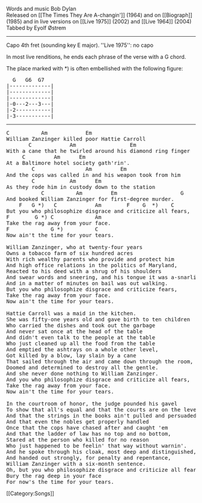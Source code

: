 Words and music Bob Dylan<br>
Released on [[The Times They Are A-changin']] (1964) and on
[[Biograph]] (1985) and in live versions on [[Live 1975]] (2002)
and [[Live 1964]] (2004)<br>
Tabbed by Eyolf Østrem

----
Capo 4th fret (sounding key E major). ''Live 1975'': no capo

In most live renditions, he ends each phrase of the verse with a G
chord.

The place marked with <nowiki>*</nowiki>) is often embellished with the following
figure:

<pre class="tab">
  G   G6  G7
|-------------|
|-------------|
|-------------|
|-0---2---3---|
|-2-----------|
|-3-----------|
</pre>

----
<pre class="verse">
C          Am            Em
William Zanzinger killed poor Hattie Carroll
       C            Am                 Em
With a cane that he twirled around his diamond ring finger
     C         Am      Em
At a Baltimore hotel society gath'rin'.
        C                Am         Em
And the cops was called in and his weapon took from him
        C           Am      Em
As they rode him in custody down to the station
           C          Am         Em                    G
And booked William Zanzinger for first-degree murder.
    F   G *)   C            Am        F    G  *)    C
But you who philosophize disgrace and criticize all fears,
F        G *) C             Am
Take the rag away from your face.
F             G *)          C
Now ain't the time for your tears.

William Zanzinger, who at twenty-four years
Owns a tobacco farm of six hundred acres
With rich wealthy parents who provide and protect him
And high office relations in the politics of Maryland,
Reacted to his deed with a shrug of his shoulders
And swear words and sneering, and his tongue it was a-snarling,
And in a matter of minutes on bail was out walking.
But you who philosophize disgrace and criticize fears,
Take the rag away from your face.
Now ain't the time for your tears.

Hattie Carroll was a maid in the kitchen.
She was fifty-one years old and gave birth to ten children
Who carried the dishes and took out the garbage
And never sat once at the head of the table
And didn't even talk to the people at the table
Who just cleaned up all the food from the table
And emptied the ashtrays on a whole other level,
Got killed by a blow, lay slain by a cane
That sailed through the air and came down through the room,
Doomed and determined to destroy all the gentle.
And she never done nothing to William Zanzinger.
And you who philosophize disgrace and criticize all fears,
Take the rag away from your face.
Now ain't the time for your tears.

In the courtroom of honor, the judge pounded his gavel
To show that all's equal and that the courts are on the level
And that the strings in the books ain't pulled and persuaded
And that even the nobles get properly handled
Once that the cops have chased after and caught 'em
And that the ladder of law has no top and no bottom,
Stared at the person who killed for no reason
Who just happened to be feelin' that way without warnin'.
And he spoke through his cloak, most deep and distinguished,
And handed out strongly, for penalty and repentance,
William Zanzinger with a six-month sentence.
Oh, but you who philosophize disgrace and criticize all fears,
Bury the rag deep in your face
For now's the time for your tears.
</pre>

[[Category:Songs]]